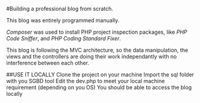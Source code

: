 #Building a professional blog from scratch.

This blog was entirely programmed manually.

*Composer* was used to install PHP project inspection packages, like *PHP Code Sniffer*, and *PHP Coding Standard Fixer*.

This blog is following the MVC architecture, so the data manipulation, the views and the controllers are doing their work independantly with no interference between each other.

##USE IT LOCALLY
Clone the project on your machine
Import the sql folder with you SGBD tool
Edit the dev.php to meet your local machine requirement (depending on you OS)
You should be able to access the blog locally
